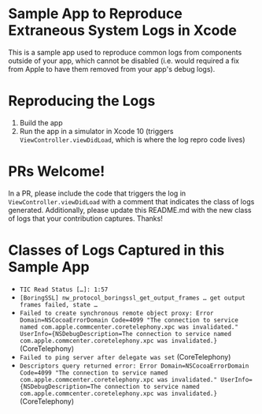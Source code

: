 # Sample App to Reproduce Extraneous System Logs in Xcode

This is a sample app used to reproduce common logs from components outside of your app, which cannot be disabled (i.e. would required a fix from Apple to have them removed from your app's debug logs).

# Reproducing the Logs

1. Build the app
1. Run the app in a simulator in Xcode 10 (triggers `ViewController.viewDidLoad`, which is where the log repro code lives)

# PRs Welcome!

In a PR, please include the code that triggers the log in `ViewController.viewDidLoad` with a comment that indicates the class of logs generated. Additionally, please update this README.md with the new class of logs that your contribution captures. Thanks!

# Classes of Logs Captured in this Sample App

- `TIC Read Status […]: 1:57`
- `[BoringSSL] nw_protocol_boringssl_get_output_frames … get output frames failed, state …`
- `Failed to create synchronous remote object proxy: Error Domain=NSCocoaErrorDomain Code=4099 "The connection to service named com.apple.commcenter.coretelephony.xpc was invalidated." UserInfo={NSDebugDescription=The connection to service named com.apple.commcenter.coretelephony.xpc was invalidated.}` (CoreTelephony)
- `Failed to ping server after delegate was set` (CoreTelephony)
- `Descriptors query returned error: Error Domain=NSCocoaErrorDomain Code=4099 "The connection to service named com.apple.commcenter.coretelephony.xpc was invalidated." UserInfo={NSDebugDescription=The connection to service named com.apple.commcenter.coretelephony.xpc was invalidated.}` (CoreTelephony)
